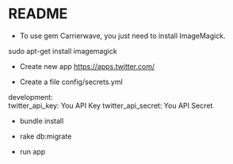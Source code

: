 # README

* To use gem Carrierwave, you just need to install ImageMagick. 

sudo apt-get install imagemagick

* Create new app https://apps.twitter.com/

* Сreate a file config/secrets.yml

development:  
  twitter_api_key: You API Key
  twitter_api_secret: You API Secret


* bundle install

* rake db:migrate

* run app

